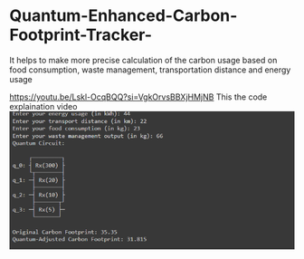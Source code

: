# Quantum-Enhanced-Carbon-Footprint-Tracker-
It helps to make more precise calculation of the carbon usage based  on food consumption, waste management, transportation distance and energy usage

https://youtu.be/Lskl-OcqBQQ?si=VgkOrvsBBXjHMjNB
This the code explaination video
![Screenshot](https://github.com/mushir2004/Quantum-Enhanced-Carbon-Footprint-Tracker-/blob/main/Screenshot%202024-10-16%20031436.png)

